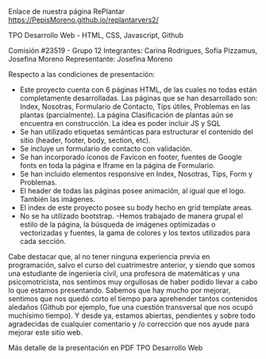 Enlace de nuestra página RePlantar 
https://PepisMoreno.github.io/replantarvers2/

TPO Desarrollo Web - HTML, CSS, Javascript, Github

Comisión #23519 - Grupo 12
Integrantes: Carina Rodrigues, Sofía Pizzamus, Josefina Moreno
Representante: Josefina Moreno

Respecto a las condiciones de presentación:
- Este proyecto cuenta con 6 páginas HTML, de las cuales no todas están completamente desarrolladas. Las páginas que se han desarrollado son: Index, Nosotras, Formulario de Contacto, Tips útiles, Problemas en las plantas (parcialmente). La página Clasificación de plantas aún se encuentra en construcción. La idea es poder incluir JS y SQL 
- Se han utilizado etiquetas semánticas para estructurar el contenido del sitio (header, footer, body, section, etc).
- Se incluye un formulario de contacto con validación.
- Se han incorporado íconos de Favicon en footer, fuentes de Google fonts en toda la página e Iframe en la página de Formulario.
- Se han incluido elementos responsive en Index, Nosotras, Tips, Form y Problemas. 
- El header de todas las páginas posee animación, al igual que el logo. También las imágenes.
- El index de este proyecto posee su body hecho en grid template areas. 
- No se ha utilizado bootstrap. 
-Hemos trabajado de manera grupal el estilo de la página, la búsqueda de imágenes optimizadas o vectorizadas y fuentes, la gama de colores y los textos utilizados para cada sección.

Cabe destacar que, al no tener ninguna experiencia previa en programación,  salvo el curso del cuatrimestre anterior, y siendo que somos una estudiante de ingeniería civil, una profesora de matemáticas y una psicomotricista, nos sentimos muy orgullosas de haber podido llevar a cabo lo que estamos presentando. Sabemos que hay mucho por mejorar, sentimos que nos quedó corto el tiempo para aprehender tantos contenidos aledaños (Github por ejemplo, fue una cuestión transversal que nos ocupó muchísimo tiempo). Y desde ya, estamos abiertas, pendientes y sobre todo agradecidas de cualquier comentario y /o corrección que nos ayude para mejorar este sitio web. 


Más detalle de la presentación en PDF TPO Desarrollo Web


